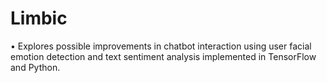 # Limbic
•	Explores possible improvements in chatbot interaction using user facial emotion detection and text sentiment analysis implemented in TensorFlow and Python.
